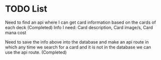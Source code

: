 # TODO List

Need to find an api where I can get card information based on the cards of each deck (Completed)
    Info I need:
        Card description,
        Card image/s,
        Card mana cost

Need to save the info above into the database and make an api route in which any time we search for a card and it is not in the database we can use the api route. (Completed)

